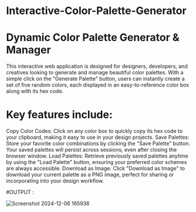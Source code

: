 # Interactive-Color-Palette-Generator

# Dynamic Color Palette Generator & Manager

This interactive web application is designed for designers, developers, and creatives looking to generate and manage beautiful color palettes. With a simple click on the "Generate Palette" button, users can instantly create a set of five random colors, each displayed in an easy-to-reference color box along with its hex code.

# Key features include:

Copy Color Codes: Click on any color box to quickly copy its hex code to your clipboard, making it easy to use in your design projects.
Save Palettes: Store your favorite color combinations by clicking the "Save Palette" button. Your saved palettes will persist across sessions, even after closing the browser window.
Load Palettes: Retrieve previously saved palettes anytime by using the "Load Palette" button, ensuring your preferred color schemes are always accessible.
Download as Image: Click "Download as Image" to download your current palette as a PNG image, perfect for sharing or incorporating into your design workflow.

#OUTPUT :

![Screenshot 2024-12-06 165936](https://github.com/user-attachments/assets/ad4f4e4c-94b4-4727-ac31-c20244287bc6)





